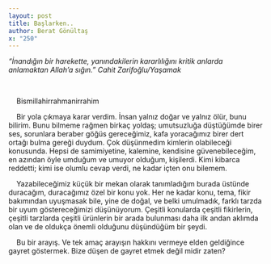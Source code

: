 ```yaml
---
layout: post
title: Başlarken..
author: Berat Gönültaş
x: "250"
---
```



_“İnandığın bir harekette, yanındakilerin kararlılığını kritik anlarda anlamaktan Allah’a sığın.”
Cahit Zarifoğlu/Yaşamak_


<br/>

&nbsp;&nbsp;&nbsp;&nbsp;Bismillahirrahmanirrahim

&nbsp;&nbsp;&nbsp;&nbsp;Bir yola çıkmaya karar verdim. İnsan yalnız doğar ve yalnız ölür, bunu bilirim. Bunu bilmeme rağmen birkaç yoldaş; umutsuzluğa düştüğümde birer ses, sorunlara beraber göğüs gereceğimiz, kafa yoracağımız birer dert ortağı bulma gereği duydum. Çok düşünmedim kimlerin olabileceği konusunda. Hepsi de samimiyetine, kalemine, kendisine güvenebileceğim, en azından öyle umduğum ve umuyor olduğum, kişilerdi. Kimi kibarca reddetti; kimi ise olumlu cevap verdi, ne kadar içten onu bilemem.

&nbsp;&nbsp;&nbsp;&nbsp;Yazabileceğimiz küçük bir mekan olarak tanımladığım burada üstünde duracağım, duracağımız özel bir konu yok. Her ne kadar konu, tema, fikir bakımından uyuşmasak bile, yine de doğal, ve belki umulmadık, farklı tarzda bir uyum göstereceğimizi düşünüyorum. Çeşitli konularda çeşitli fikirlerin, çeşitli tarzlarda çeşitli ürünlerin bir arada bulunması daha ilk andan aklımda olan ve de oldukça önemli olduğunu düşündüğüm bir şeydi.

&nbsp;&nbsp;&nbsp;&nbsp;Bu bir arayış. Ve tek amaç arayışın hakkını vermeye elden geldiğince gayret göstermek. Bize düşen de gayret etmek değil midir zaten?
